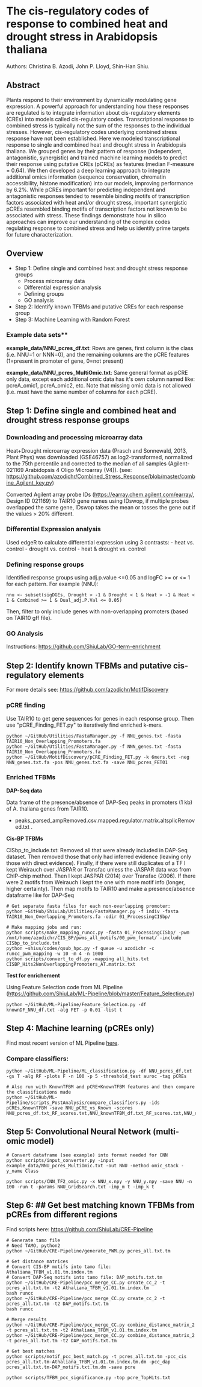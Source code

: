 # The cis-regulatory codes of response to combined heat and drought stress in Arabidopsis thaliana

Authors: Christina B. Azodi, John P. Lloyd, Shin-Han Shiu.

## Abstract
Plants respond to their environment by dynamically modulating gene expression. A powerful approach for understanding how these responses are regulated is to integrate information about cis-regulatory elements (CREs) into models called cis-regulatory codes. Transcriptional response to combined stress is typically not the sum of the responses to the individual stresses. However, cis-regulatory codes underlying combined stress response have not been established. Here we modeled transcriptional response to single and combined heat and drought stress in Arabidopsis thaliana. We grouped genes by their pattern of response (independent, antagonistic, synergistic) and trained machine learning models to predict their response using putative CREs (pCREs) as features (median F-measure = 0.64). We then developed a deep learning approach to integrate additional omics information (sequence conservation, chromatin accessibility, histone modification) into our models, improving performance by 6.2%. While pCREs important for predicting independent and antagonistic responses tended to resemble binding motifs of transcription factors associated with heat and/or drought stress, important synergistic pCREs resembled binding motifs of transcription factors not known to be associated with stress. These findings demonstrate how in silico approaches can improve our understanding of the complex codes regulating response to combined stress and help us identify prime targets for future characterization. 


## Overview

- Step 1: Define single and combined heat and drought stress response groups
	- Process microarray data
	- Differential expression analysis
	- Defining groups
	- GO analysis
- Step 2: Identify known TFBMs and putative CREs for each response group
- Step 3: Machine Learning with Random Forest

### Example data sets**

**example_data/NNU_pcres_df.txt**: Rows are genes, first column is the class (i.e. NNU=1 or NNN=0), and the remaining columns are the pCRE features (1=present in promoter of gene, 0=not present)

**example_data/NNU_pcres_MultiOmic.txt**: Same general format as pCRE only data, except each additional omic data has it's own column named like: pcreA_omic1, pcreA_omic2, etc. Note that missing omic data is not allowed (i.e. must have the same number of columns for each pCRE).


## Step 1: Define single and combined heat and drought stress response groups

### Downloading and processing microarray data

Heat+Drought microarray expression data (Prasch and Sonnewald, 2013, Plant Phys) was downloaded (GSE46757) as log2-transformed, normalized to the 75th percentile and corrected to the median of all samples (Agilent-021169 Arabidopsis 4 Oligo Microarray (V4)). (see: https://github.com/azodichr/Combined_Stress_Response/blob/master/combine_Agilent_key.py)

Converted Agilent array probe IDs (https://earray.chem.agilent.com/earray/, Design ID 021169) to TAIR10 gene names using IDswop, if multiple probes overlapped the same gene, IDswop takes the mean or tosses the gene out if the values > 20% different.

### Differential Expression analysis

Used edgeR to calculate differential expression using 3 contrasts:
	- heat vs. control
	- drought vs. control
	- heat & drought vs. control

### Defining response groups

Identified response groups using adj.p.value <=0.05 and logFC >= or <= 1 for each pattern. For example (NNU):

```
nnu <- subset(sigDGEs, Drought > -1 & Drought < 1 & Heat > -1 & Heat < 1 & Combined >= 1 & Dual_adj.P.Val <= 0.05)
```

Then, filter to only include genes with non-overlapping promoters (based on TAIR10 gff file).


### GO Analysis

Instructions: https://github.com/ShiuLab/GO-term-enrichment



## Step 2: Identify known TFBMs and putative cis-regulatory elements

For more details see: https://github.com/azodichr/MotifDiscovery

### pCRE finding

Use TAIR10 to get gene sequences for genes in each response group. Then use "pCRE_Finding_FET.py" to iteratively find enriched k-mers.

```
python ~/GitHub/Utilities/FastaManager.py -f NNU_genes.txt -fasta TAIR10_Non_Overlapping_Promoters.fa
python ~/GitHub/Utilities/FastaManager.py -f NNN_genes.txt -fasta TAIR10_Non_Overlapping_Promoters.fa
python ~/GitHub/MotifDiscovery/pCRE_Finding_FET.py -k 6mers.txt -neg NNN_genes.txt.fa -pos NNU_genes.txt.fa -save NNU_pcres_FET01
```

### Enriched TFBMs

**DAP-Seq data**

Data frame of the presence/absence of DAP-Seq peaks in promoters (1 kb) of A. thaliana genes from TAIR10.
- peaks_parsed_ampRemoved.csv.mapped.regulator.matrix.altsplicRemoved.txt .

**Cis-BP TFBMs**

CISbp_to_include.txt: Removed all that were already included in DAP-Seq dataset. Then removed those that only had inferred evidence (leaving only those with direct evidence). Finally, if there were still duplicates of a TF I kept Weirauch over JASPAR or Transfac unless the JASPAR data was from ChIP-chip method. Then I kept JASPAR (2014) over Transfac (2006). If there were 2 motifs from Weirauch I kept the one with more motif info (longer, higher certainty). Then map motifs to TAIR10 and make a presence/absence dataframe like for DAP-Seq

```
# Get separate fasta files for each non-overlapping promoter:
python ~GitHub/ShiuLab/Utilities/FastaManager.py -f indiv -fasta TAIR10_Non_Overlapping_Promoters.fa -odir 01_ProcessingCISbp/

# Make mapping jobs and run:
python scripts/make_mapping_runcc.py -fasta 01_ProcessingCISbp/ -pwm /mnt/home/azodichr/CIS_BP/pwms_all_motifs/00_pwm_format/ -include CISbp_to_include.txt
python ~shius/codes/qsub_hpc.py -f queue -u azodichr -c runcc_pwm_mapping -w 10 -m 4 -n 1000
python scripts/convert_to_df.py -mapping all_hits.txt
CISBP_Hits2NonOverlappingPromoters_AT.matrix.txt
```

**Test for enrichement** 

Using Feature Selection code from ML Pipeline (https://github.com/ShiuLab/ML-Pipeline/blob/master/Feature_Selection.py)

```
python ~/GitHub/ML-Pipeline/Feature_Selection.py -df knownDF_NNU_df.txt -alg FET -p 0.01 -list t
```

## Step 4: Machine learning (pCREs only)

Find most recent version of ML Pipeline [here](https://github.com/ShiuLab/ML-Pipeline/).

### Compare classifiers:
```
python ~/GitHub/ML-Pipeline/ML_classification.py -df NNU_pcres_df.txt -gs T -alg RF -plots F -n 100 -p 5 -threshold_test auroc -tag pCREs

# Also run with KnownTFBM and pCRE+KnownTFBM features and then compare the classifications made
python ~/GitHub/ML-Pipeline/scripts_PostAnalysis/compare_classifiers.py -ids pCREs,KnownTFBM -save NNU_pCRE_vs_Known -scores NNU_pcres_df.txt_RF_scores.txt,NNU_knownTFBM_df.txt_RF_scores.txt,NNU_combined_df.txt_RF_scores.txt
```


## Step 5: Convolutional Neural Network (multi-omic model)

```
# Convert dataframe (see example) into format needed for CNN
python scripts/input_converter.py -input example_data/NNU_pcres_MultiOmic.txt -out NNU -method omic_stack -y_name Class

python scripts/CNN_TF2_omic.py -x NNU_x.npy -y NNU_y.npy -save NNU -n 100 -run t -params NNU_GridSearch.txt -imp_m t -imp_k t

```



## Step 6: ## Get best matching known TFBMs from pCREs from different regions

Find scripts here: https://github.com/ShiuLab/CRE-Pipeline

```
# Generate tamo file
# Need TAMO, python2
python ~/GitHub/CRE-Pipeline/generate_PWM.py pcres_all.txt.tm

# Get distance matrices
# Convert CIS-BP motifs into tamo file: Athaliana_TFBM_v1.01.tm.index.tm
# Convert DAP-Seq motifs into tamo file: DAP_motifs.txt.tm
python ~/GitHub/CRE-Pipeline/pcc_merge_CC.py create_cc_2 -t pcres_all.txt.tm -t2 Athaliana_TFBM_v1.01.tm.index.tm
bash runcc
python ~/GitHub/CRE-Pipeline/pcc_merge_CC.py create_cc_2 -t pcres_all.txt.tm -t2 DAP_motifs.txt.tm
bash runcc

# Merge results
python ~/GitHub/CRE-Pipeline/pcc_merge_CC.py combine_distance_matrix_2 -t pcres_all.txt.tm -t2 Athaliana_TFBM_v1.01.tm.index.tm
python ~/GitHub/CRE-Pipeline/pcc_merge_CC.py combine_distance_matrix_2 -t pcres_all.txt.tm -t2 DAP_motifs.txt.tm

# Get best matches
python scripts/motif_pcc_best_match.py -t pcres_all.txt.tm -pcc_cis pcres_all.txt.tm-Athaliana_TFBM_v1.01.tm.index.tm.dm -pcc_dap pcres_all.txt.tm-DAP_motifs.txt.tm.dm -save pcre

python scripts/TFBM_pcc_significance.py -top pcre_TopHits.txt
```
